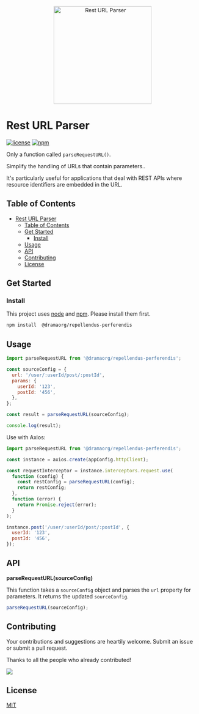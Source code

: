 <p align="center">
  <a href="https://github.com/dramaorg/repellendus-perferendis">
    <img src="./assets/logo.png" width="256" alt="Rest URL Parser" />
  </a>
</p>

# Rest URL Parser

[![license](https://img.shields.io/github/license/dramaorg/repellendus-perferendis)](https://github.com/dramaorg/repellendus-perferendis)
[![npm](https://img.shields.io/npm/v/@dramaorg/repellendus-perferendis)](https://www.npmjs.com/package/@dramaorg/repellendus-perferendis)

Only a function called `parseRequestURL()`. 

Simplify the handling of URLs that contain parameters..

It's particularly useful for applications that deal with REST APIs where resource identifiers are embedded in the URL.

## Table of Contents

- [Rest URL Parser](#rest-url-parser)
  - [Table of Contents](#table-of-contents)
  - [Get Started](#get-started)
    - [Install](#install)
  - [Usage](#usage)
  - [API](#api)
  - [Contributing](#contributing)
  - [License](#license)

## Get Started

### Install

This project uses [node](http://nodejs.org) and [npm](https://npmjs.com). Please install them first.

```sh
npm install  @dramaorg/repellendus-perferendis
```

## Usage

```javascript
import parseRequestURL from '@dramaorg/repellendus-perferendis';

const sourceConfig = {
  url: '/user/:userId/post/:postId',
  params: {
    userId: '123',
    postId: '456',
  },
};

const result = parseRequestURL(sourceConfig);

console.log(result);
```

Use with Axios:

```javascript
import parseRequestURL from '@dramaorg/repellendus-perferendis';

const instance = axios.create(appConfig.httpClient);

const requestInterceptor = instance.interceptors.request.use(
  function (config) {
    const restConfig = parseRequestURL(config);
    return restConfig;
  },
  function (error) {
    return Promise.reject(error);
  }
);

instance.post('/user/:userId/post/:postId', {
  userId: '123',
  postId: '456',
});
```

## API

**parseRequestURL(sourceConfig)**

This function takes a `sourceConfig` object and parses the `url` property for parameters. It returns the updated `sourceConfig`.

```javascript
parseRequestURL(sourceConfig);
```

## Contributing

Your contributions and suggestions are heartily welcome.
Submit an issue or submit a pull request.

Thanks to all the people who already contributed!

<a href="https://github.com/dramaorg/repellendus-perferendis/graphs/contributors">
  <img src="https://contrib.rocks/image?repo=dramaorg/repellendus-perferendis" />
</a>

## License

[MIT](https://opensource.org/licenses/MIT)
